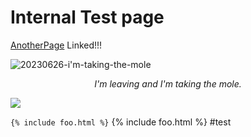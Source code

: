 # Internal Test page

[AnotherPage](obsidian/AnotherPage.md) Linked!!!

![20230626-i'm-taking-the-mole](obsidian/assets/obsidian/20230626-i'm-taking-the-mole.png)


<center><em>I'm leaving and I'm taking the mole.</em></center>


![](obsidian/assets/obsidian/Pasted%20image%2020240323125356.png)

`{% include foo.html %}`
{% include foo.html %}
#test